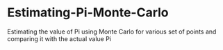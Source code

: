 # Estimating-Pi-Monte-Carlo
Estimating the value of Pi using Monte Carlo for various set of points and comparing it with the actual value Pi
